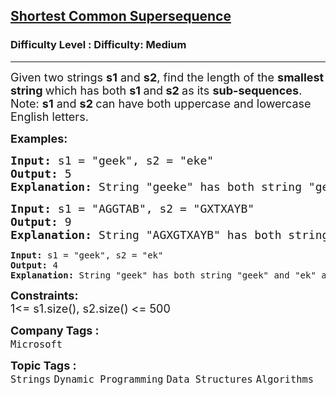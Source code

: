 <h2><a href="https://www.geeksforgeeks.org/problems/shortest-common-supersequence0322/1?page=1&category=Arrays,Strings,CPP&difficulty=Easy,Medium&status=unsolved&sortBy=submissions">Shortest Common Supersequence</a></h2><h3>Difficulty Level : Difficulty: Medium</h3><hr><div class="problems_problem_content__Xm_eO"><p><span style="font-size: 18px;">Given two strings <strong>s1</strong> and <strong>s2</strong>, find the length of the <strong>smallest string </strong>which has both <strong>s1 </strong>and<strong> s2 </strong>as its <strong>sub-sequences</strong>.<br>Note: <strong>s1</strong> and <strong>s2&nbsp;</strong>can have both uppercase and lowercase English letters.</span></p>
<p><span style="font-size: 18px;"><strong>Examples:</strong></span></p>
<pre><span style="font-size: 18px;"><strong>Input: </strong>s1 = "geek", s2 = "eke"
<strong>Output: </strong>5<strong>
Explanation: </strong></span><span style="font-size: 18px;">String "geeke" has both string "geek" and "eke" as subsequences.</span>
</pre>
<pre><span style="font-size: 18px;"><strong>Input: </strong>s1 = "AGGTAB", s2 = "GXTXAYB"
<strong>Output: </strong>9<strong>
Explanation: </strong></span><span style="font-size: 18px;">String "AGXGTXAYB" has both string "AGGTAB" and "GXTXAYB" as subsequences.<br></span></pre>
<pre><strong>Input: </strong>s1 = "geek", s2 = "ek"
<strong>Output: </strong>4<strong>
Explanation: </strong>String "geek" has both string "geek" and "ek" as subsequences.</pre>
<p><span style="font-size: 18px;"><strong>Constraints:</strong><br>1&lt;= s1.size(), s2.size() &lt;= 500</span></p></div><p><span style=font-size:18px><strong>Company Tags : </strong><br><code>Microsoft</code>&nbsp;<br><p><span style=font-size:18px><strong>Topic Tags : </strong><br><code>Strings</code>&nbsp;<code>Dynamic Programming</code>&nbsp;<code>Data Structures</code>&nbsp;<code>Algorithms</code>&nbsp;